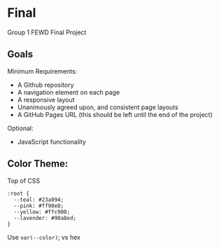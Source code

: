 # Final

Group 1 FEWD Final Project

## Goals

Minimum Requirements:

- A Github repository
- A navigation element on each page
- A responsive layout
- Unanimously agreed upon, and consistent page layouts
- A GitHub Pages URL (this should be left until the end of the project)

Optional:

- JavaScript functionality

## Color Theme:

Top of CSS

```
:root {
  --teal: #23a094;
  --pink: #ff90e8;
  --yellow: #ffc900;
  --lavender: #90a8ed;
}
```

Use `var(--color)`; vs hex
